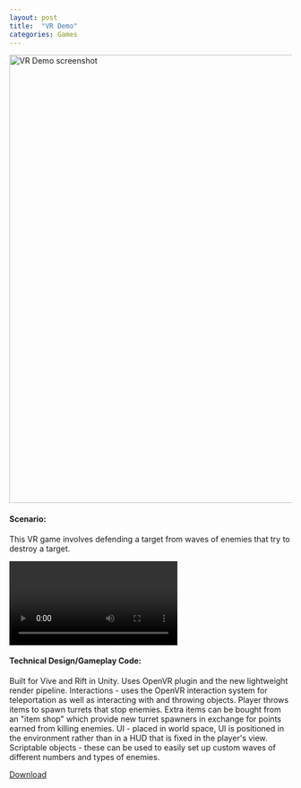 ```yaml
---
layout: post
title:  "VR Demo"
categories: Games
---
```


<a href="{{site.url}}/games/2018/07/21/vr-demo.html"><img src="{{site.url}}/assets/img/VRDemoScreenshot.jpg" alt="VR Demo screenshot" width="800px"/></a>

#### Scenario: 
This VR game involves defending a target from waves of enemies that try to destroy a target.

<p>
<video autoplay loop defaultMuted>
  <source src="{{site.url}}/assets/video/VRDemoThrowClip.mp4" type="video/mp4">
</video>
</p>

#### Technical Design/Gameplay Code:
Built for Vive and Rift in Unity.
Uses OpenVR plugin and the new lightweight render pipeline.
Interactions - uses the OpenVR interaction system for teleportation as well as interacting with and throwing objects.
Player throws items to spawn turrets that stop enemies. Extra items can be bought from an "item shop" which provide new turret spawners in exchange for points earned from killing enemies.
UI - placed in world space, UI is positioned in the environment rather than in a HUD that is fixed in the player's view.
Scriptable objects - these can be used to easily set up custom waves of different numbers and types of enemies.

<a href="https://drive.google.com/file/d/1X2zShi7fTdK_txH7JicIH46tfCi6yBVq/view?usp=sharing" target="blank">Download</a>
